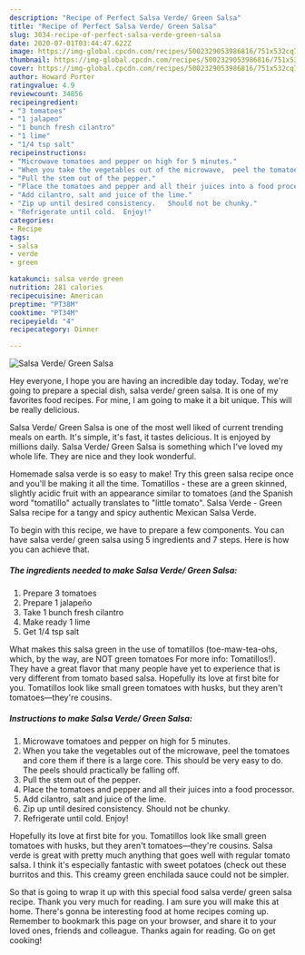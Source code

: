 ```yaml
---
description: "Recipe of Perfect Salsa Verde/ Green Salsa"
title: "Recipe of Perfect Salsa Verde/ Green Salsa"
slug: 3034-recipe-of-perfect-salsa-verde-green-salsa
date: 2020-07-01T03:44:47.622Z
image: https://img-global.cpcdn.com/recipes/5002329053986816/751x532cq70/salsa-verde-green-salsa-recipe-main-photo.jpg
thumbnail: https://img-global.cpcdn.com/recipes/5002329053986816/751x532cq70/salsa-verde-green-salsa-recipe-main-photo.jpg
cover: https://img-global.cpcdn.com/recipes/5002329053986816/751x532cq70/salsa-verde-green-salsa-recipe-main-photo.jpg
author: Howard Porter
ratingvalue: 4.9
reviewcount: 34856
recipeingredient:
- "3 tomatoes"
- "1 jalapeo"
- "1 bunch fresh cilantro"
- "1 lime"
- "1/4 tsp salt"
recipeinstructions:
- "Microwave tomatoes and pepper on high for 5 minutes."
- "When you take the vegetables out of the microwave,  peel the tomatoes and core them if there is a large core.  This should be very easy to do.   The peels should practically be falling off."
- "Pull the stem out of the pepper."
- "Place the tomatoes and pepper and all their juices into a food processor."
- "Add cilantro, salt and juice of the lime."
- "Zip up until desired consistency.   Should not be chunky."
- "Refrigerate until cold.  Enjoy!"
categories:
- Recipe
tags:
- salsa
- verde
- green

katakunci: salsa verde green 
nutrition: 281 calories
recipecuisine: American
preptime: "PT38M"
cooktime: "PT34M"
recipeyield: "4"
recipecategory: Dinner

---
```



![Salsa Verde/ Green Salsa](https://img-global.cpcdn.com/recipes/5002329053986816/751x532cq70/salsa-verde-green-salsa-recipe-main-photo.jpg)

Hey everyone, I hope you are having an incredible day today. Today, we're going to prepare a special dish, salsa verde/ green salsa. It is one of my favorites food recipes. For mine, I am going to make it a bit unique. This will be really delicious.

Salsa Verde/ Green Salsa is one of the most well liked of current trending meals on earth. It's simple, it's fast, it tastes delicious. It is enjoyed by millions daily. Salsa Verde/ Green Salsa is something which I've loved my whole life. They are nice and they look wonderful.

Homemade salsa verde is so easy to make! Try this green salsa recipe once and you&#39;ll be making it all the time. Tomatillos - these are a green skinned, slightly acidic fruit with an appearance similar to tomatoes (and the Spanish word &#34;tomatillo&#34; actually translates to &#34;little tomato&#34;. Salsa Verde - Green Salsa recipe for a tangy and spicy authentic Mexican Salsa Verde.


To begin with this recipe, we have to prepare a few components. You can have salsa verde/ green salsa using 5 ingredients and 7 steps. Here is how you can achieve that.

<!--inarticleads1-->

##### The ingredients needed to make Salsa Verde/ Green Salsa:

1. Prepare 3 tomatoes
1. Prepare 1 jalapeño
1. Take 1 bunch fresh cilantro
1. Make ready 1 lime
1. Get 1/4 tsp salt


What makes this salsa green in the use of tomatillos (toe-maw-tea-ohs, which, by the way, are NOT green tomatoes For more info: Tomatillos!). They have a great flavor that many people have yet to experience that is very different from tomato based salsa. Hopefully its love at first bite for you. Tomatillos look like small green tomatoes with husks, but they aren&#39;t tomatoes—they&#39;re cousins. 

<!--inarticleads2-->

##### Instructions to make Salsa Verde/ Green Salsa:

1. Microwave tomatoes and pepper on high for 5 minutes.
1. When you take the vegetables out of the microwave,  peel the tomatoes and core them if there is a large core.  This should be very easy to do.   The peels should practically be falling off.
1. Pull the stem out of the pepper.
1. Place the tomatoes and pepper and all their juices into a food processor.
1. Add cilantro, salt and juice of the lime.
1. Zip up until desired consistency.   Should not be chunky.
1. Refrigerate until cold.  Enjoy!


Hopefully its love at first bite for you. Tomatillos look like small green tomatoes with husks, but they aren&#39;t tomatoes—they&#39;re cousins. Salsa verde is great with pretty much anything that goes well with regular tomato salsa. I think it&#39;s especially fantastic with sweet potatoes (check out these burritos and this. This creamy green enchilada sauce could not be simpler. 

So that is going to wrap it up with this special food salsa verde/ green salsa recipe. Thank you very much for reading. I am sure you will make this at home. There's gonna be interesting food at home recipes coming up. Remember to bookmark this page on your browser, and share it to your loved ones, friends and colleague. Thanks again for reading. Go on get cooking!
